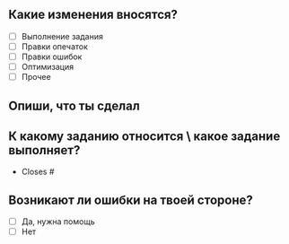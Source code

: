 ## Какие изменения вносятся?

- [ ] Выполнение задания
- [ ] Правки опечаток
- [ ] Правки ошибок
- [ ] Оптимизация
- [ ] Прочее

## Опиши, что ты сделал

## К какому заданию относится \ какое задание выполняет?
- Closes #

## Возникают ли ошибки на твоей стороне?
- [ ] Да, нужна помощь
- [ ] Нет
